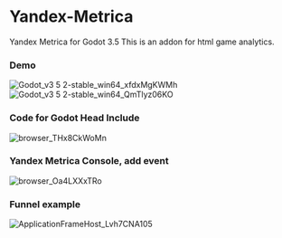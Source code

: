# Yandex-Metrica
Yandex Metrica for Godot 3.5
This is an addon for html game analytics.
### Demo
![Godot_v3 5 2-stable_win64_xfdxMgKWMh](https://github.com/AlexeyPe/Yandex-Metrica/assets/70694988/446c1e6a-a842-4082-bcd2-fc1bbdb98137)
![Godot_v3 5 2-stable_win64_QmTlyz06KO](https://github.com/AlexeyPe/Yandex-Metrica/assets/70694988/4987b2e6-3f7a-4a50-bcb1-9cd3894cdad4)


### Code for Godot Head Include
![browser_THx8CkWoMn](https://github.com/AlexeyPe/Yandex-Metrica/assets/70694988/0a246dcf-af17-4268-a1d3-1eac60563ec6)

### Yandex Metrica Console, add event
![browser_Oa4LXXxTRo](https://github.com/AlexeyPe/Yandex-Metrica/assets/70694988/7dfa809e-1734-4ab5-a1a5-eeabf6d62cae)

### Funnel example
![ApplicationFrameHost_Lvh7CNA105](https://github.com/AlexeyPe/Yandex-Metrica/assets/70694988/931d3ecf-c4bc-41e6-b7c5-95d53b6f7215)
